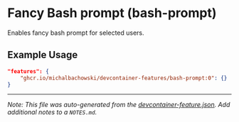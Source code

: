 
# Fancy Bash prompt (bash-prompt)

Enables fancy bash prompt for selected users.

## Example Usage

```json
"features": {
    "ghcr.io/michalbachowski/devcontainer-features/bash-prompt:0": {}
}
```





---

_Note: This file was auto-generated from the [devcontainer-feature.json](https://github.com/michalbachowski/devcontainer-features/blob/main/./pre-commit-initialize/devcontainer-feature.json).  Add additional notes to a `NOTES.md`._
